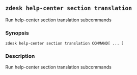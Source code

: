 ## `zdesk help-center section translation`

Run help-center section translation subcommands

### Synopsis

    zdesk help-center section translation COMMAND[ ... ]

### Description

Run help-center section translation subcommands

